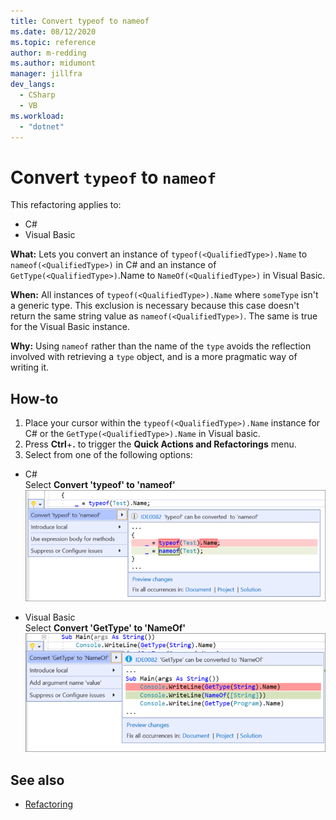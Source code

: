 ```yaml
---
title: Convert typeof to nameof
ms.date: 08/12/2020
ms.topic: reference
author: m-redding
ms.author: midumont
manager: jillfra
dev_langs:
  - CSharp
  - VB
ms.workload: 
  - "dotnet"
---
```

# Convert `typeof` to `nameof`

This refactoring applies to:

- C#
- Visual Basic

**What:** Lets you convert an instance of `typeof(<QualifiedType>).Name` to `nameof(<QualifiedType>)` in C# and an instance of `GetType(<QualifiedType>)`.Name to `NameOf(<QualifiedType>)` in Visual Basic.

**When:**  All instances of `typeof(<QualifiedType>).Name` where `someType` isn't a generic type. This exclusion is necessary because this case doesn't return the same string value as `nameof(<QualifiedType>)`. The same is true for the Visual Basic instance.

**Why:** Using `nameof` rather than the name of the `type` avoids the reflection involved with retrieving a `type` object, and is a more pragmatic way of writing it.

## How-to

1. Place your cursor within the `typeof(<QualifiedType>).Name` instance for C# or the `GetType(<QualifiedType>).Name` in Visual basic.
2. Press **Ctrl**+**.** to trigger the **Quick Actions and Refactorings** menu.
3. Select from one of the following options:

- C#
  <br>Select **Convert 'typeof' to 'nameof'**
  ![Convert typeof to nameof](media/convert-type-of.PNG)

- Visual Basic
  <br>Select **Convert 'GetType' to 'NameOf'**
   ![Convert typeof to nameof](media/convert-get-type.PNG)

## See also

- [Refactoring](../refactoring-in-visual-studio.md)

